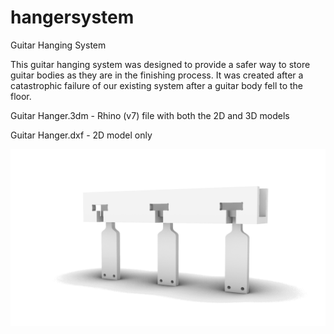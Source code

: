 # hangersystem
Guitar Hanging System

This guitar hanging system was designed to provide a safer way to store guitar bodies as they are in the finishing process.  It was created after a catastrophic failure of our existing system after a guitar body fell to the floor.

Guitar Hanger.3dm - Rhino (v7) file with both the 2D and 3D models

Guitar Hanger.dxf - 2D model only

![Guitar Hanger](https://github.com/pilsonguitars/hangersystem/blob/main/Guitar%20Hanger.png?raw=true "Guitar Hanger")
